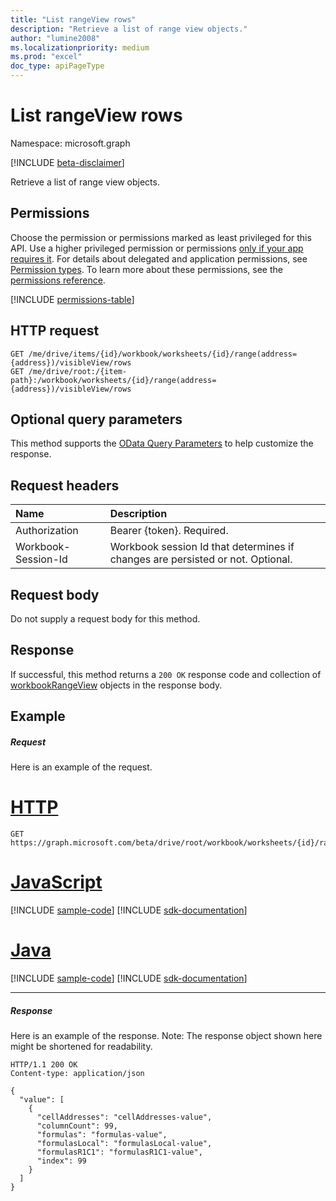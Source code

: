 ```yaml
---
title: "List rangeView rows"
description: "Retrieve a list of range view objects."
author: "lumine2008"
ms.localizationpriority: medium
ms.prod: "excel"
doc_type: apiPageType
---
```


# List rangeView rows

Namespace: microsoft.graph

[!INCLUDE [beta-disclaimer](../../includes/beta-disclaimer.md)]

Retrieve a list of range view objects.

## Permissions
Choose the permission or permissions marked as least privileged for this API. Use a higher privileged permission or permissions [only if your app requires it](/graph/permissions-overview#best-practices-for-using-microsoft-graph-permissions). For details about delegated and application permissions, see [Permission types](/graph/permissions-overview#permission-types). To learn more about these permissions, see the [permissions reference](/graph/permissions-reference).

<!-- { "blockType": "permissions", "name": "workbookrangeview_list_rows" } -->
[!INCLUDE [permissions-table](../includes/permissions/workbookrangeview-list-rows-permissions.md)]

## HTTP request
<!-- { "blockType": "ignored" } -->
```http
GET /me/drive/items/{id}/workbook/worksheets/{id}/range(address={address})/visibleView/rows
GET /me/drive/root:/{item-path}:/workbook/worksheets/{id}/range(address={address})/visibleView/rows

```
## Optional query parameters
This method supports the [OData Query Parameters](/graph/query-parameters) to help customize the response.

## Request headers
| Name      |Description|
|:----------|:----------|
| Authorization  | Bearer {token}. Required. |
| Workbook-Session-Id  | Workbook session Id that determines if changes are persisted or not. Optional.|

## Request body
Do not supply a request body for this method.

## Response

If successful, this method returns a `200 OK` response code and collection of [workbookRangeView](../resources/workbookrangeview.md) objects in the response body.
## Example
##### Request
Here is an example of the request.

# [HTTP](#tab/http)
<!-- {
  "blockType": "request",
  "name": "get_rows"
}-->
```msgraph-interactive
GET https://graph.microsoft.com/beta/drive/root/workbook/worksheets/{id}/range(address='A1:Z10')/visibleView/rows 
```

# [JavaScript](#tab/javascript)
[!INCLUDE [sample-code](../includes/snippets/javascript/get-rows-javascript-snippets.md)]
[!INCLUDE [sdk-documentation](../includes/snippets/snippets-sdk-documentation-link.md)]

# [Java](#tab/java)
[!INCLUDE [sample-code](../includes/snippets/java/get-rows-java-snippets.md)]
[!INCLUDE [sdk-documentation](../includes/snippets/snippets-sdk-documentation-link.md)]

---

##### Response

Here is an example of the response. Note: The response object shown here might be shortened for readability.
<!-- {
  "blockType": "response",
  "truncated": true,
  "@odata.type": "microsoft.graph.workbookRangeView",
  "isCollection": true
} -->
```http
HTTP/1.1 200 OK
Content-type: application/json

{
  "value": [
    {
      "cellAddresses": "cellAddresses-value",
      "columnCount": 99,
      "formulas": "formulas-value",
      "formulasLocal": "formulasLocal-value",
      "formulasR1C1": "formulasR1C1-value",
      "index": 99
    }
  ]
}
```
